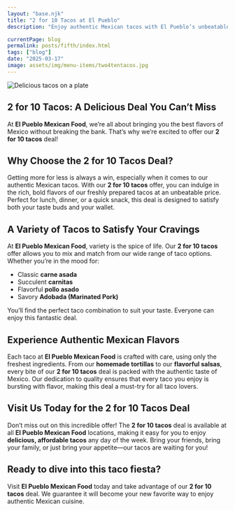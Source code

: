 ```yaml
---
layout: "base.njk"
title: "2 for 10 Tacos at El Pueblo"
description: "Enjoy authentic Mexican tacos with El Pueblo’s unbeatable 2 for $10 deal. Mix and match flavors like carne asada, carnitas, and more—crafted fresh and full of flavor."

currentPage: blog
permalink: posts/fifth/index.html
tags: ["blog"]
date: "2025-03-17"
image: assets/img/menu-items/two4tentacos.jpg
---
```


<section id="menu" class="menu section">
  <div class="container section-title" data-aos="fade-up" style="text-align: left;">

<img src="/assets/img/menu-items/two4tentacos.jpg" alt="Delicious tacos on a plate" class="centered-responsive-img">

# 2 for 10 Tacos: A Delicious Deal You Can’t Miss



At **El Pueblo Mexican Food**, we’re all about bringing you the best flavors of Mexico without breaking the bank. That’s why we’re excited to offer our **2 for 10 tacos** deal!

## Why Choose the 2 for 10 Tacos Deal?

Getting more for less is always a win, especially when it comes to our authentic Mexican tacos. With our **2 for 10 tacos** offer, you can indulge in the rich, bold flavors of our freshly prepared tacos at an unbeatable price. Perfect for lunch, dinner, or a quick snack, this deal is designed to satisfy both your taste buds and your wallet.

## A Variety of Tacos to Satisfy Your Cravings

At **El Pueblo Mexican Food**, variety is the spice of life. Our **2 for 10 tacos** offer allows you to mix and match from our wide range of taco options. Whether you’re in the mood for:

- Classic **carne asada**
- Succulent **carnitas**
- Flavorful **pollo asado**
- Savory **Adobada (Marinated Pork)**

You’ll find the perfect taco combination to suit your taste. Everyone can enjoy this fantastic deal.

## Experience Authentic Mexican Flavors

Each taco at **El Pueblo Mexican Food** is crafted with care, using only the freshest ingredients. From our **homemade tortillas** to our **flavorful salsas**, every bite of our **2 for 10 tacos** deal is packed with the authentic taste of Mexico. Our dedication to quality ensures that every taco you enjoy is bursting with flavor, making this deal a must-try for all taco lovers.

## Visit Us Today for the 2 for 10 Tacos Deal

Don’t miss out on this incredible offer! The **2 for 10 tacos** deal is available at all **El Pueblo Mexican Food** locations, making it easy for you to enjoy **delicious, affordable tacos** any day of the week. Bring your friends, bring your family, or just bring your appetite—our tacos are waiting for you!

## Ready to dive into this taco fiesta?

Visit **El Pueblo Mexican Food** today and take advantage of our **2 for 10 tacos** deal. We guarantee it will become your new favorite way to enjoy authentic Mexican cuisine.

  </div>
</section>
